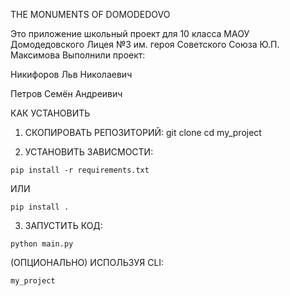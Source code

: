 THE MONUMENTS OF DOMODEDOVO

Это приложение школьный проект для 10 класса МАОУ Домодедовского Лицея №3 им. героя Советского Союза Ю.П. Максимова
Выполнили проект:

Никифоров Льв Николаевич

Петров Семён Андреивич


КАК УСТАНОВИТЬ

1. СКОПИРОВАТЬ РЕПОЗИТОРИЙ:
   git clone <your-repo-url>
   cd my_project

2. УСТАНОВИТЬ ЗАВИСМОСТИ:
```
pip install -r requirements.txt
```
ИЛИ
```
pip install .
```
3. ЗАПУСТИТЬ КОД:
```
python main.py
```
(ОПЦИОНАЛЬНО) ИСПОЛЬЗУЯ CLI:
```
my_project
```
